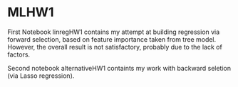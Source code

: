 # MLHW1
First Notebook linregHW1 contains my attempt at building regression via forward selection, based on feature importance taken from tree model. However, the overall result is not satisfactory, probably due to the lack of factors. 

Second notebook alternativeHW1 containts my work with backward seletion (via Lasso regression). 
